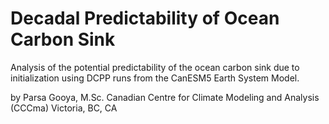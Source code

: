 # Decadal Predictability of Ocean Carbon Sink
 
 Analysis of the potential predictability of the ocean carbon sink due to initialization using DCPP runs from the CanESM5 Earth System Model.

 by Parsa Gooya, M.Sc.
 Canadian Centre for Climate Modeling and Analysis (CCCma)
 Victoria, BC, CA